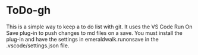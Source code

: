 # ToDo-gh

This is a simple way to keep a to do list with git. It uses the VS Code Run On Save plug-in to push changes to md files on a save. You must install the plug-in and have the settings in emeraldwalk.runonsave in the .vscode/settings.json file.
